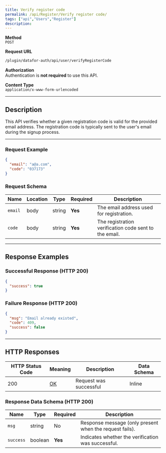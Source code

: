 ```yaml
---
title: Verify register code
permalink: /api/Register/Verify register code/
tags: ["api","Users","Register"]
description: 
---
```


**Method**  
`POST`

**Request URL**
```html
/plugin/datafor-auth/api/user/verifyRegisterCode
```

**Authorization**  
Authentication is **not required** to use this API.

**Content Type**  
`application/x-www-form-urlencoded`

---

## **Description**
This API verifies whether a given registration code is valid for the provided email address. The registration code is typically sent to the user's email during the signup process.

---

### **Request Example**
```json
{
  "email": "a@a.com",
  "code": "037173"
}
```

### **Request Schema**

| Name    | Location | Type   | Required | Description |
|---------|----------|--------|----------|-------------|
| `email` | body    | string | **Yes**  | The email address used for registration. |
| `code`  | body    | string | **Yes**  | The registration verification code sent to the email. |

---

## **Response Examples**

### **Successful Response (HTTP 200)**
```json
{
  "success": true
}
```

### **Failure Response (HTTP 200)**
```json
{
  "msg": "Email already existed",
  "code": 409,
  "success": false
}
```

---

## **HTTP Responses**

| HTTP Status Code | Meaning                                                              | Description | Data Schema |
|------------------|----------------------------------------------------------------------|-------------|-------------|
| 200              | [OK](https://tools.ietf.org/html/rfc7231#section-6.3.1)              | Request was successful | Inline |

### **Response Data Schema (HTTP 200)**

| Name      | Type     | Required | Description |
|-----------|---------|----------|-------------|
| `msg`     | string  | No       | Response message (only present when the request fails). |
| `success` | boolean | **Yes**  | Indicates whether the verification was successful. |
